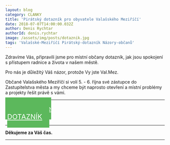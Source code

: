 ```yaml
---
layout: blog
category: CLANKY
title: 'Pirátský dotazník pro obyvatele Valašského Meziříčí'
date: 2018-07-07T14:00:00.032Z
author: Denis Rychtar
authorId: denis.rychtar
image: /assets/img/posts/dotaznik.jpg
tags: 'Valašské-Meziříčí Pirátský-dotazník Názory-občanů'
---
```


Zdravíme Vás, připravili jsme pro místní občany dotazník, jak jsou spokojení s přístupem radnice a života v našem městě.

Pro nás je důležitý Váš názor, protože Vy jste Val.Mez. 

Občané Valašského Meziříčí si volí 5. - 6. října své zástupce do Zastupitelstva města a my chceme být naprosto otevření a místní problémy a projekty řešit právě s vámi.

- - -

<div class="row">
  <div class="medium-12 large-12 columns">
    <div id="tlacitko" style="    text-align: center;">
        <a href="https://docs.google.com/forms/d/e/1FAIpQLScEOvYr2s9TIJviutb2MSne29u3G95ngLl1iVP6I4yj4qxDMg/viewform" target="_blank" style="width: 290px; margin-top: 10px; text-align: center; padding: 22px; font-size: 22px; background-color: #5cb85c;border-color: #5cb85c; color: white;" class="c-cta-button c-cta-button--primary">
          Zde vyplňte
          <br> DOTAZNÍK
        </a>
    </div>
  </div>
</div>

- - -

**Děkujeme za Váš čas.**

- - -

